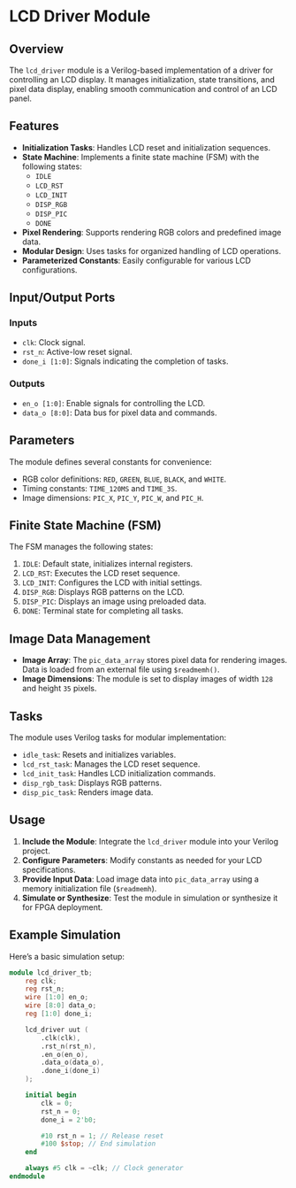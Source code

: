 # LCD Driver Module

## Overview

The `lcd_driver` module is a Verilog-based implementation of a driver for controlling an LCD display. It manages initialization, state transitions, and pixel data display, enabling smooth communication and control of an LCD panel.

## Features

- **Initialization Tasks**: Handles LCD reset and initialization sequences.
- **State Machine**: Implements a finite state machine (FSM) with the following states:
  - `IDLE`
  - `LCD_RST`
  - `LCD_INIT`
  - `DISP_RGB`
  - `DISP_PIC`
  - `DONE`
- **Pixel Rendering**: Supports rendering RGB colors and predefined image data.
- **Modular Design**: Uses tasks for organized handling of LCD operations.
- **Parameterized Constants**: Easily configurable for various LCD configurations.

## Input/Output Ports

### Inputs
- `clk`: Clock signal.
- `rst_n`: Active-low reset signal.
- `done_i [1:0]`: Signals indicating the completion of tasks.

### Outputs
- `en_o [1:0]`: Enable signals for controlling the LCD.
- `data_o [8:0]`: Data bus for pixel data and commands.

## Parameters

The module defines several constants for convenience:
- RGB color definitions: `RED`, `GREEN`, `BLUE`, `BLACK`, and `WHITE`.
- Timing constants: `TIME_120MS` and `TIME_3S`.
- Image dimensions: `PIC_X`, `PIC_Y`, `PIC_W`, and `PIC_H`.

## Finite State Machine (FSM)

The FSM manages the following states:
1. `IDLE`: Default state, initializes internal registers.
2. `LCD_RST`: Executes the LCD reset sequence.
3. `LCD_INIT`: Configures the LCD with initial settings.
4. `DISP_RGB`: Displays RGB patterns on the LCD.
5. `DISP_PIC`: Displays an image using preloaded data.
6. `DONE`: Terminal state for completing all tasks.

## Image Data Management

- **Image Array**: The `pic_data_array` stores pixel data for rendering images. Data is loaded from an external file using `$readmemh()`.
- **Image Dimensions**: The module is set to display images of width `128` and height `35` pixels.

## Tasks

The module uses Verilog tasks for modular implementation:
- `idle_task`: Resets and initializes variables.
- `lcd_rst_task`: Manages the LCD reset sequence.
- `lcd_init_task`: Handles LCD initialization commands.
- `disp_rgb_task`: Displays RGB patterns.
- `disp_pic_task`: Renders image data.

## Usage

1. **Include the Module**: Integrate the `lcd_driver` module into your Verilog project.
2. **Configure Parameters**: Modify constants as needed for your LCD specifications.
3. **Provide Input Data**: Load image data into `pic_data_array` using a memory initialization file (`$readmemh`).
4. **Simulate or Synthesize**: Test the module in simulation or synthesize it for FPGA deployment.

## Example Simulation

Here’s a basic simulation setup:

```verilog
module lcd_driver_tb;
    reg clk;
    reg rst_n;
    wire [1:0] en_o;
    wire [8:0] data_o;
    reg [1:0] done_i;

    lcd_driver uut (
        .clk(clk),
        .rst_n(rst_n),
        .en_o(en_o),
        .data_o(data_o),
        .done_i(done_i)
    );

    initial begin
        clk = 0;
        rst_n = 0;
        done_i = 2'b0;

        #10 rst_n = 1; // Release reset
        #100 $stop; // End simulation
    end

    always #5 clk = ~clk; // Clock generator
endmodule
